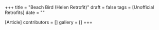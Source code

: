 +++
title = "Beach Bird (Helen Retrofit)"
draft = false
tags = [Unofficial Retrofits]
date = ""

[Article]
contributors = []
gallery = []
+++